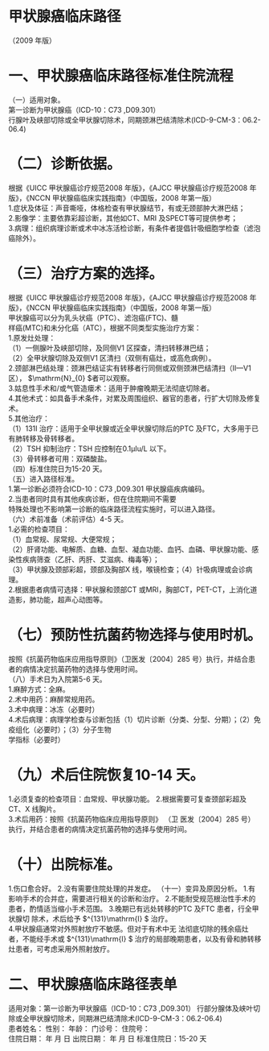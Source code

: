 # 甲状腺癌临床路径  
（2009 年版）  
# 一、甲状腺癌临床路径标准住院流程  
（一）适用对象。  
第一诊断为甲状腺癌（ICD-10：C73 ,D09.301）  
行腺叶及峡部切除或全甲状腺切除术，同期颈淋巴结清除术(ICD-9-CM-3：06.2-06.4)  
# （二）诊断依据。  
根据《UICC 甲状腺癌诊疗规范2008 年版》，《AJCC 甲状腺癌诊疗规范2008 年版》，《NCCN 甲状腺癌临床实践指南》（中国版，2008 年第一版）  
1.症状及体征：声音嘶哑，体格检查有甲状腺结节，有或无颈部肿大淋巴结；  
2.影像学：主要依靠彩超诊断，其他如CT、MRI 及SPECT等可提供参考；  
3.病理：组织病理诊断或术中冰冻活检诊断，有条件者提倡针吸细胞学检查（滤泡癌除外）。  
# （三）治疗方案的选择。  
根据《UICC 甲状腺癌诊疗规范2008 年版》，《AJCC 甲状腺癌诊疗规范2008 年版》，《NCCN 甲状腺癌临床实践指南》（中国版，2008 年第一版）  
甲状腺癌可以分为乳头状癌（PTC）、滤泡癌(FTC)、髓  
样癌(MTC)和未分化癌（ATC），根据不同类型实施治疗方案：  
1.原发灶处理：  
（1）一侧腺叶及峡部切除，及同侧V1 区探查，清扫转移淋巴结；  
（2）全甲状腺切除及双侧V1 区清扫（双侧有癌灶，或高危病例）。  
2.颈部淋巴结处理：颈淋巴结证实有转移者行同侧或双侧颈淋巴结清扫（II—V1 区）， $\mathrm{N}_{0} $者可以观察。  
3.姑息性手术和/或气管造瘘术：适用于肿瘤晚期无法彻底切除者。  
4.其他术式：如具备手术条件，对累及周围组织、器官的患者，行扩大切除及修复术。  
5.其他治疗：  
（1）131I 治疗：适用于全甲状腺或近全甲状腺切除后的PTC 及FTC，大多用于已有肺转移及骨转移者。  
（2）TSH 抑制治疗：TSH 应控制在0.1μIu/L 以下。  
（3）骨转移者可用：双磷酸盐。  
（四）标准住院日为15-20 天。  
（五）进入路径标准。  
1.第一诊断必须符合ICD-10：C73 ,D09.301 甲状腺癌疾病编码。  
2.当患者同时具有其他疾病诊断，但在住院期间不需要  
特殊处理也不影响第一诊断的临床路径流程实施时，可以进入路径。  
（六）术前准备（术前评估）4-5 天。  
1.必需的检查项目：  
（1）血常规、尿常规、大便常规；  
（2）肝肾功能、电解质、血糖、血型、凝血功能、血钙、血磷、甲状腺功能、感染性疾病筛查（乙肝、丙肝、艾滋病、梅毒等）；  
（3）甲状腺及颈部彩超，颈部及胸部X 线，喉镜检查；（4）针吸病理或会诊病理。  
2.根据患者病情可选择：甲状腺和颈部CT 或MRI，胸部CT，PET-CT，上消化道造影，肺功能，超声心动图等。  
# （七）预防性抗菌药物选择与使用时机。  
按照《抗菌药物临床应用指导原则》（卫医发〔2004〕285 号）执行，并结合患者的病情决定抗菌药物的选择与使用时间。  
（八）手术日为入院第5-6 天。  
1.麻醉方式：全麻。  
2.术中用药：麻醉常规用药。  
3.术中病理：冰冻（必要时）  
4.术后病理：病理学检查与诊断包括（1）切片诊断（分类、分型、分期）；（2）免疫组化（必要时）；（3）分子生物  
学指标（必要时）  
# （九）术后住院恢复10-14 天。  
1.必须复查的检查项目：血常规、甲状腺功能。 2.根据需要可复查颈部彩超及CT、X 线胸片。  
3.术后用药：按照《抗菌药物临床应用指导原则》 （卫 医发〔2004〕285 号）执行，并结合患者的病情决定抗菌药物的选择与使用时间。  
# （十）出院标准。  
1.伤口愈合好。 2.没有需要住院处理的并发症。 （十一）变异及原因分析。 1.有影响手术的合并症，需要进行相关的诊断和治疗。 2.不能耐受规范根治性手术的患者，酌情适当缩小手术范围。 3.晚期已有远处转移的PTC 及FTC 患者，行全甲状腺切 除术，术后给予 $^{131}\mathrm{I} $ 治疗。  
4.甲状腺癌通常对外照射放疗不敏感。但对于有术中无 法彻底切除的残余癌灶者，不能经手术或 $^{131}\mathrm{I} $ 治疗的局部晚期患者，以及有骨和肺转移灶患者，可考虑采用外照射放疗。  
# 二、甲状腺癌临床路径表单  
适用对象：第一诊断为甲状腺癌（ICD-10：C73 ,D09.301）           行部分腺体及峡叶切除或全甲状腺切除术，同期淋巴结清除术(ICD-9-CM-3：06.2-06.4)  
患者姓名：           性别：    年龄：    门诊号：       住院号：  
住院日期：   年  月  日    出院日期：   年  月   日     标准住院日：15-20 天  
